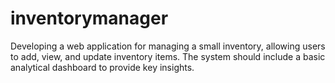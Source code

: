 # inventorymanager
Developing  a web application for managing a small inventory, allowing users to add, view, and update inventory items. The system should include a basic analytical dashboard to provide key insights.
